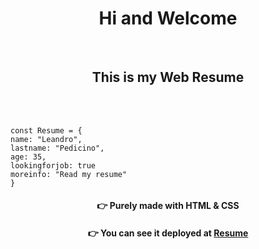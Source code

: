 <h1 align="center"> Hi and Welcome </h1>

<br>

<h2 align="center"> This is my Web Resume </h2>

<br>

<br>

```
const Resume = {
name: "Leandro",
lastname: "Pedicino",
age: 35,
lookingforjob: true
moreinfo: "Read my resume"
}
```

<span align="center">

#### :point_right: Purely made with HTML & CSS

</span>

<span align="center">

#### :point_right: You can see it deployed at [Resume](https://lpedicino.github.io/CV-HTML/)

</span>
